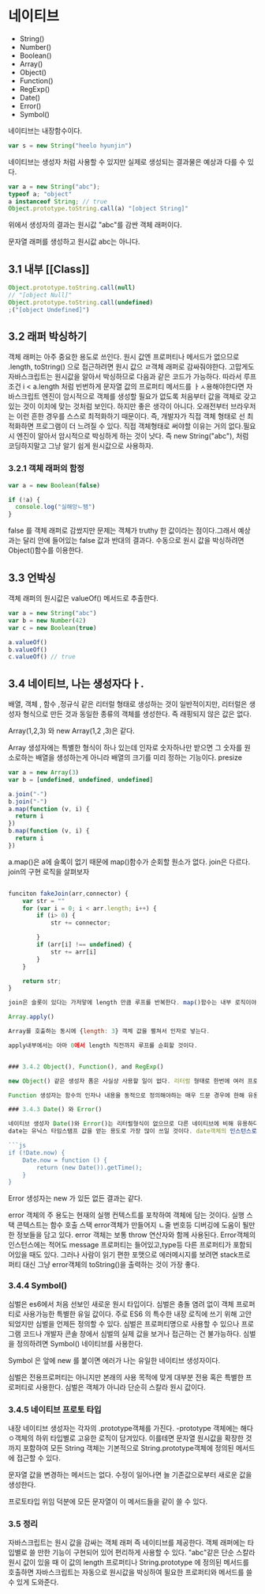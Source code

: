 # 네이티브

- String()
- Number()
- Boolean()
- Array()
- Object()
- Function()
- RegExp()
- Date()
- Error()
- Symbol()

네이티브는 내장함수이다.

```js
var s = new String("heelo hyunjin")
```

네이티브는 생성자 처럼 사용할 수 있지만 실제로 생성되는 결과물은 예상과 다를 수 있다.

```js
var a = new String("abc");
typeof a; "object"
a instanceof String; // true
Object.prototype.toString.call(a) "[object String]"
```

위에서 생성자의 결과는 원시값 "abc"를 감싼 객체 래퍼이다.

문자열 래퍼를 생성하고 원시값 abc는 아니다.

## 3.1 내부 [[Class]]

```js
Object.prototype.toString.call(null)
// "[object Null]"
Object.prototype.toString.call(undefined)
;("[object Undefined]")
```

## 3.2 래퍼 박싱하기

객체 래퍼는 아주 중요한 용도로 쓰인다. 원시 값엔 프로퍼티나 메서드가 없으므로 .length, toString() 으로 접근하려면 원시 값으 ㄹ객체 래퍼로 감싸줘야한다. 고맙게도 자바스크립트는 원시값을 알아서 박싱하므로 다음과 같은 코드가 가능하다. 따라서 루프조건 i < a.length 처럼 빈번하게 문자열 값의 프로퍼티 메서드를 ㅏㅅ용해야한다면 자바스크립트 엔진이 암시적으로 객체를 생성할 필요가 없도록 처음부터 값을 객체로 갖고있는 것이 이치에 맞는 것처럼 보인다. 하지만 좋은 생각이 아니다. 오래전부터 브라우저는 이런 흔한 경우를 스스로 최적화하기 때문이다. 즉, 개발자가 직접 객체 형태로 선 최적화하면 프로그램이 더 느려질 수 있다. 직접 객체형태로 써야할 이유는 거의 없다.필요시 엔진이 알아서 암시적으로 박싱하게 하는 것이 낫다. 즉 new String("abc"), 처럼 코딩하지말고 그냥 알기 쉽게 원시값으로 사용하자.

### 3.2.1 객체 래퍼의 함정

```js
var a = new Boolean(false)

if (!a) {
  console.log("실해앙ㄴ됌")
}
```

false 를 객체 래퍼로 감쌌지만 문제는 객체가 truthy 한 값이라는 점이다.그래서 예상과는 달리 안에 들어있는 false 값과 반대의 결과다. 수동으로 원시 값을 박싱하려면 Object()함수를 이용한다.

## 3.3 언박싱

객체 래퍼의 원시값은 valueOf() 메서드로 추출한다.

```js
var a = new String("abc")
var b = new Number(42)
var c = new Boolean(true)

a.valueOf()
b.valueOf()
c.valueOf() // true
```

## 3.4 네이티브, 나는 생성자다ㅏ.

배열, 객체 , 함수 ,정규식 같은 리터럴 형태로 생성하는 것이 일반적이지만, 리터럴은 생성자 형식으로 만든 것과 동일한 종류의 객체를 생성한다. 즉 래핑되지 않은 값은 없다.

Array(1,2,3) 와 new Array(1,2 ,3)은 같다.

Array 생성자에는 특별한 형식이 하나 있는데 인자로 숫자하나만 받으면 그 숫자를 원소로하는 배열을 생성하는게 아니라 배열의 크기를 미리 정하는 기능이다. presize

```js
var a = new Array(3)
var b = [undefined, undefined, undefined]

a.join("-")
b.join("-")
a.map(function (v, i) {
  return i
})
b.map(function (v, i) {
  return i
})
```

a.map()은 a에 슬록이 없기 때문에 map()함수가 순회할 원소가 없다. join은 다르다. join의 구현 로직을 살펴보자

````js

funciton fakeJoin(arr,connector) {
    var str = ""
    for (var i = 0; i < arr.length; i++) {
        if (i> 0) {
            str += connector;

        }
        if (arr[i] !== undefined) {
            str += arr[i]
        }
    }

    return str;
}

join은 슬롯이 있다는 가저앟에 length 만큼 루프를 반복한다. map()함수는 내부 로직이야 어떻든 이런 가정을 하지 않는 까닭에 이상한 빈 슬롯 배열이 입력되면 예기치 않은 결과가 빚어지거나 실패의 원인이 된다.

Array.apply()

Array를 호출하는 동시에 {length: 3} 객체 값을 펼쳐서 인자로 넣는다.

apply내부에서는 아마 0에서 length 직전까지 루프를 순회할 것이다.


### 3.4.2 Object(), Function(), and RegExp()

new Object() 같은 생성자 폼은 사실상 사용할 일이 없다. 리터럴 형태로 한번에 여러 프로퍼티를 지정할 수도 있는데 굳이 한번에 하나씩 일일이 프로퍼티르 ㄹ지정하는 방법으로 돌아갈 필요가 있을까?

Function 생성자는 함수의 인자나 내용을 동적으로 정의해야하는 매우 드문 경우에 한해 유용하다. Function()을 eval()의 대용품이라고 착각하지 말자. 이렇게 함수를 동적으로 정의하는 경우는 거의없을 것이다. 정규표현식은 리터럴 형식(/^a*b+/g)으로 정의할 것을 적극 권장한다. 구문이 쉽고 무엇보다 성능상 이점이있다.  자바스크립트 엔진이 정규 표현식을 미리 컴파일한 후 캐시한다.

### 3.4.3 Date() 와 Error()

네이티브 생성자 Date()와 Error()는 리터럴형식이 없으므로 다른 네이티브에 비해 유용하다. date객체 값은 new Date()로 생성한다. 이 생성자는 날짜/시각을 인자로 받는다.
date는 유닉스 타임스탬프 값을 얻는 용도로 가장 많이 쓰일 것이다. date객체의 인스턴스로부터getTime()을 호출한다. 하지만 es5에 정의된 정적 도우미 함수 Date.now()를 사용하는게 더 쉽다. ES5 이전 브라우저에선 다음 폴리필을 쓰자.

```js
if (!Date.now) {
    Date.now = function () {
        return (new Date()).getTime();
    }
}
````

Error 생성자는 new 가 있든 없든 결과는 같다.

error 객체의 주 용도는 현재의 실행 컨텍스트를 포착하여 객체에 담는 것이다. 실행 스택 콘텍스트는 함수 호출 스택 error객체가 만들어지 ㄴ줄 번호등 디버깅에 도움이 될만한 정보들을 담고 있다. error 객체는 보통 throw 연산자와 함께 사용된다. Error객체의 인스턴스에는 적어도 message 프로퍼티는 들어있고,type등 다른 프로퍼티가 포함되어있을 때도 있다. 그러나 사람이 읽기 편한 포맷으로 에러메시지를 보려면 stack프로퍼티 대신 그냥 error객체의 toString()을 출력하는 것이 가장 좋다.

### 3.4.4 Symbol()

심벌은 es6에서 처음 선보인 새로운 원시 타입이다. 심벌은 충돌 염려 없이 객체 프로퍼티로 사용가능한 특별한 유일 값이다. 주로 ES6 의 특수한 내장 로직에 쓰기 위해 고안되었지만 심벌을 언제든 정의할 수 있다. 심벌은 프로퍼티명으로 사용할 수 있으나 프로그램 코드나 개발자 콘솔 창에서 심벌의 실제 값을 보거나 접근하는 건 불가능하다. 심벌을 정의하려면 Symbol() 네이티브를 사용한다.

Symbol 은 앞에 new 를 붙이면 에러가 나는 유일한 네이티브 생성자이다.

심벌은 전용프로퍼티는 아니지만 본래의 사용 목적에 맞게 대부분 전용 혹은 특별한 프로퍼티로 사용한다. 심벌은 객체가 아니라 단순히 스칼라 원시 값이다.

### 3.4.5 네이티브 프로토 타입

내장 네이티브 생성자는 각자의 .prototype객체를 가진다.
-prototype 객체에는 해다 ㅇ객체의 하위 타입별로 고유한 로직이 담겨있다.
이를테면 문자열 원시값을 확장한 것까지 포함하여 모든 String 객체는 기본적으로 String.prototype객체에 정의된 메서드에 접근할 수 있다.

문자열 값을 변경하는 메서드는 없다. 수정이 일어나면 늘 기존값으로부터 새로운 값을 생성한다.

프로토타입 위임 덕분에 모든 문자열이 이 메서드들을 같이 쓸 수 있다.

### 3.5 정리

자바스크립트는 원시 값을 감싸는 객체 래퍼 즉 네이티브를 제공한다. 객체 래퍼에는 타입별로 쓸 만한 기능이 구현되어 있어 편리하게 사용할 수 있다. "abc"같은 단순 스칼라 원시 값이 있을 때 이 값의 length 프로퍼티나 String.prototype 에 정의된 메서드를 호출하면 자바스크립트는 자동으로 원시값을 박싱하여 필요한 프로퍼티와 메서드를 쓸 수 있게 도와준다.
